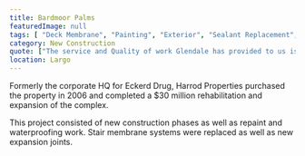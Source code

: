 ```yaml
---
title: Bardmoor Palms
featuredImage: null
tags: [ "Deck Membrane", "Painting", "Exterior", "Sealant Replacement", "Commercial Projects" ]
category: New Construction
quote: ["The service and Quality of work Glendale has provided to us is as good as any subcontractor can provide to an Owner. We engage their services for big and small jobs and to date they have never let us down. Rick and Kevin Sendker are true to their word people.", "Roy Dickie - Harrod Properties", "https://www.harrodproperties.com/"]
location: Largo
---
```

Formerly the corporate HQ for Eckerd Drug, Harrod Properties purchased the
property in 2006 and completed a $30 million rehabilitation and expansion of the
complex.

This project consisted of new construction phases as well as repaint and
waterproofing work.  Stair membrane systems were replaced as well as new
expansion joints.
